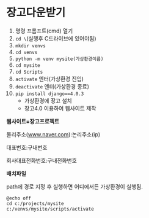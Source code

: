 # 장고다운받기

1. 명령 프롬프트(cmd) 열기
2. `cd \`(실행후 C드라이브에 있어야됨)
3. `mkdir venvs`
4. `cd venvs `
5. `python -m venv mysite(가상환경이름)` 
6. `cd mysite`
7. `cd Scripts`
8. `activate` 엔터(가상환경 진입)
9. `deactivate` 엔터(가상환경 종료)
10. `pip install django==4.0.3`
    - 가상환경에 장고 설치
    - 장고4.0 이용하여 웹사이트 제작

**웹사이트=장고프로젝트**

물리주소(www.naver.com):논리주소(ip)

대표번호:구내번호

회사대표전화번호:구내전화번호

**배치파일** 

path에 경로 지정 후 실행하면 어디에서든 가상환경이 실행됨.
```
@echo off
cd c:/projects/mysite
c:/venvs/mysite/scripts/activate
```
